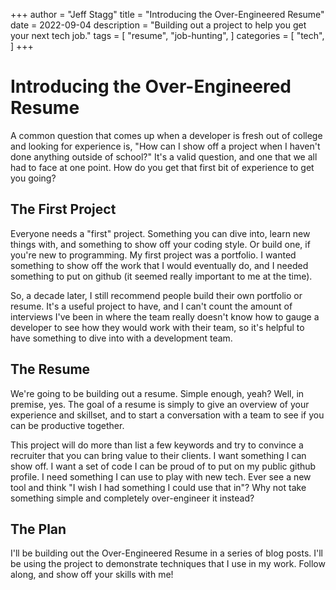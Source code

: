 +++
author = "Jeff Stagg"
title = "Introducing the Over-Engineered Resume"
date = 2022-09-04
description = "Building out a project to help you get your next tech job."
tags = [
"resume",
"job-hunting",
]
categories = [
"tech",
]
+++

# Introducing the Over-Engineered Resume
A common question that comes up when a developer is fresh out of college and looking for experience is, "How can I show off a project when I haven't done anything outside of school?"
It's a valid question, and one that we all had to face at one point. How do you get that first bit of experience to get you going?

## The First Project
Everyone needs a "first" project. Something you can dive into, learn new things with, and something to show off your coding style. Or build one, if you're new to programming. My first project was a portfolio. I wanted something to show off the work that I would eventually do, and I needed something to put on github (it seemed really important to me at the time).

So, a decade later, I still recommend people build their own portfolio or resume. It's a useful project to have, and I can't count the amount of interviews I've been in where the team really doesn't know how to gauge a developer to see how they would work with their team, so it's helpful to have something to dive into with a development team.

## The Resume
We're going to be building out a resume. Simple enough, yeah? Well, in premise, yes. The goal of a resume is simply to give an overview of your experience and skillset, and to start a conversation with a team to see if you can be productive together.

This project will do more than list a few keywords and try to convince a recruiter that you can bring value to their clients. I want something I can show off. I want a set of code I can be proud of to put on my public github profile. I need something I can use to play with new tech. Ever see a new tool and think "I wish I had something I could use that in"? Why not take something simple and completely over-engineer it instead?

## The Plan
I'll be building out the Over-Engineered Resume in a series of blog posts. I'll be using the project to demonstrate techniques that I use in my work. Follow along, and show off your skills with me!